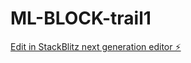 # ML-BLOCK-trail1

[Edit in StackBlitz next generation editor ⚡️](https://stackblitz.com/~/github.com/nithin-charles/ML-BLOCK-trail1)